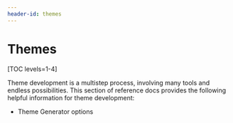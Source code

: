 ```yaml
---
header-id: themes
---
```


# Themes

[TOC levels=1-4]

Theme development is a multistep process, involving many tools and endless 
possibilities. This section of reference docs provides the following helpful 
information for theme development:

- Theme Generator options
